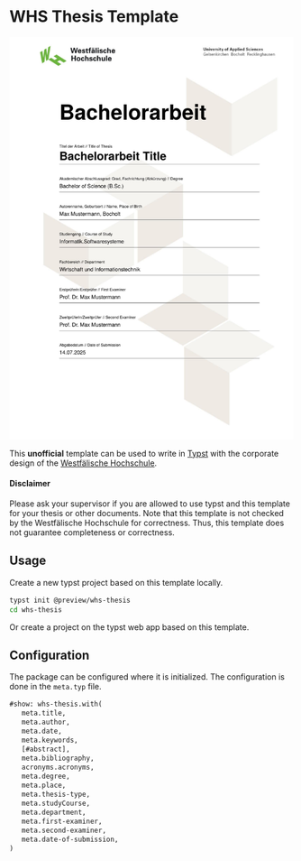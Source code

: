 # WHS Thesis Template

![Title page](thumbnail.png)

This **unofficial** template can be used to write in [Typst](https://github.com/typst/typst) with the corporate design of the [Westfälische Hochschule](https://www.w-hs.de/).

#### Disclaimer

Please ask your supervisor if you are allowed to use typst and this template for your thesis or other documents.
Note that this template is not checked by the Westfälische Hochschule for correctness.
Thus, this template does not guarantee completeness or correctness.

## Usage

Create a new typst project based on this template locally.
```bash
typst init @preview/whs-thesis
cd whs-thesis
```

Or create a project on the typst web app based on this template.

## Configuration

The package can be configured where it is initialized. The configuration is done in the `meta.typ` file.

```typst
#show: whs-thesis.with(
   meta.title,
   meta.author,
   meta.date,
   meta.keywords,
   [#abstract],
   meta.bibliography,
   acronyms.acronyms,
   meta.degree,
   meta.place,
   meta.thesis-type,
   meta.studyCourse,
   meta.department,
   meta.first-examiner,
   meta.second-examiner,
   meta.date-of-submission,
)
```